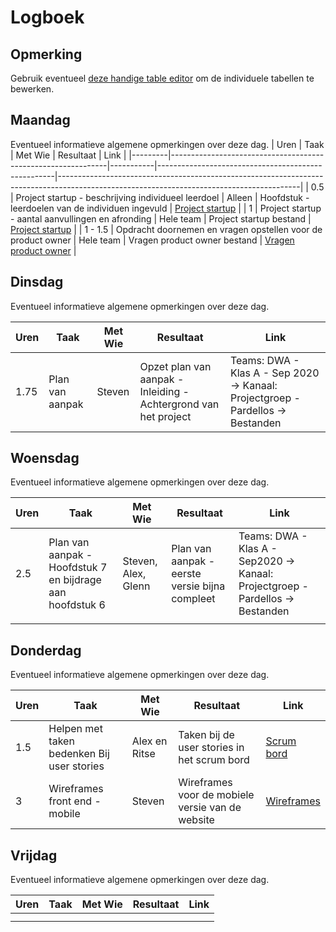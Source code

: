 # Logboek

## Opmerking
Gebruik eventueel [deze handige table editor](https://www.tablesgenerator.com/markdown_tables) om de individuele tabellen te bewerken.

## Maandag
Eventueel informatieve algemene opmerkingen over deze dag.
| Uren    | Taak                                                         | Met Wie   | Resultaat                                          | Link                                                                                                                                     |
|---------|--------------------------------------------------------------|-----------|----------------------------------------------------|------------------------------------------------------------------------------------------------------------------------------------------|
| 0.5     | Project startup -  beschrijving individueel leerdoel         | Alleen    | Hoofdstuk -  leerdoelen van de individuen ingevuld | [Project startup](https://github.com/HANICA-DWA/sep2020-project-pardellos/commit/6583953a522d5e2a85e658341851841894265f85)               |
| 1       | Project startup -  aantal aanvullingen en afronding          | Hele team | Project startup bestand                            | [Project startup](https://github.com/HANICA-DWA/sep2020-project-pardellos/commit/6583953a522d5e2a85e658341851841894265f85)               |
| 1 - 1.5 | Opdracht doornemen en vragen opstellen voor de product owner | Hele team | Vragen product owner  bestand                      | [Vragen product owner](https://github.com/HANICA-DWA/sep2020-project-pardellos/blob/main/Pre-Game/documentatie/vragen_productowner.docx) |

## Dinsdag
Eventueel informatieve algemene opmerkingen over deze dag.

| Uren | Taak            | Met Wie | Resultaat                                                        | Link                                                                            |
|------|-----------------|---------|------------------------------------------------------------------|---------------------------------------------------------------------------------|
| 1.75 | Plan van aanpak | Steven  | Opzet plan van aanpak  - Inleiding - Achtergrond van het project | Teams: DWA - Klas A - Sep 2020 -> Kanaal: Projectgroep - Pardellos -> Bestanden |

## Woensdag
Eventueel informatieve algemene opmerkingen over deze dag.

| Uren | Taak                                                       | Met Wie             | Resultaat                                       | Link                                                                           |
|------|------------------------------------------------------------|---------------------|-------------------------------------------------|--------------------------------------------------------------------------------|
| 2.5  | Plan van aanpak -  Hoofdstuk 7 en bijdrage aan hoofdstuk 6 | Steven, Alex, Glenn | Plan van aanpak -  eerste versie bijna compleet | Teams: DWA - Klas A - Sep2020 -> Kanaal: Projectgroep - Pardellos -> Bestanden |
|      |                                                            |                     |                                                 |                                                                                |

## Donderdag
Eventueel informatieve algemene opmerkingen over deze dag.

| Uren | Taak                                       | Met Wie       | Resultaat                                        | Link                                                                                                                  |
|------|--------------------------------------------|---------------|--------------------------------------------------|-----------------------------------------------------------------------------------------------------------------------|
| 1.5  | Helpen met taken bedenken Bij user stories | Alex en Ritse | Taken bij de user stories in het scrum bord      | [Scrum bord](https://github.com/HANICA-DWA/sep2020-project-pardellos/projects/1)                                      |
| 3    | Wireframes front end - mobile              | Steven        | Wireframes voor de mobiele versie van de website | [Wireframes](https://github.com/HANICA-DWA/sep2020-project-pardellos/commit/8a098a7e1256870eb6b1c0b288e27663ef0b36a3) |


## Vrijdag
Eventueel informatieve algemene opmerkingen over deze dag.

| Uren | Taak | Met Wie | Resultaat | Link |
|------|------|---------|-----------|------|
|  |  |  |  |  |
|  |  |  |  |  |
